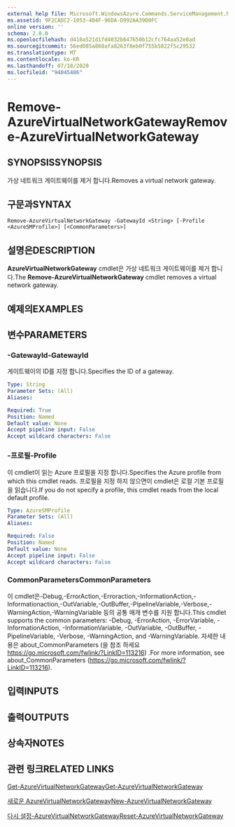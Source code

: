 ```yaml
---
external help file: Microsoft.WindowsAzure.Commands.ServiceManagement.Network.dll-Help.xml
ms.assetid: 9F2CADC2-1053-404F-96DA-D992AA39D0FC
online version: ''
schema: 2.0.0
ms.openlocfilehash: d410a521d1fd4032b647650b12cfc764aa52e0ad
ms.sourcegitcommit: 56ed085a868afa8263f8eb0f755b5822f5c29532
ms.translationtype: MT
ms.contentlocale: ko-KR
ms.lasthandoff: 07/18/2020
ms.locfileid: "94045486"
---
```

# <span data-ttu-id="7bc9e-101">Remove-AzureVirtualNetworkGateway</span><span class="sxs-lookup"><span data-stu-id="7bc9e-101">Remove-AzureVirtualNetworkGateway</span></span>

## <span data-ttu-id="7bc9e-102">SYNOPSIS</span><span class="sxs-lookup"><span data-stu-id="7bc9e-102">SYNOPSIS</span></span>
<span data-ttu-id="7bc9e-103">가상 네트워크 게이트웨이를 제거 합니다.</span><span class="sxs-lookup"><span data-stu-id="7bc9e-103">Removes a virtual network gateway.</span></span>

## <span data-ttu-id="7bc9e-104">구문과</span><span class="sxs-lookup"><span data-stu-id="7bc9e-104">SYNTAX</span></span>

```
Remove-AzureVirtualNetworkGateway -GatewayId <String> [-Profile <AzureSMProfile>] [<CommonParameters>]
```

## <span data-ttu-id="7bc9e-105">설명은</span><span class="sxs-lookup"><span data-stu-id="7bc9e-105">DESCRIPTION</span></span>
<span data-ttu-id="7bc9e-106">**AzureVirtualNetworkGateway** cmdlet은 가상 네트워크 게이트웨이를 제거 합니다.</span><span class="sxs-lookup"><span data-stu-id="7bc9e-106">The **Remove-AzureVirtualNetworkGateway** cmdlet removes a virtual network gateway.</span></span>

## <span data-ttu-id="7bc9e-107">예제의</span><span class="sxs-lookup"><span data-stu-id="7bc9e-107">EXAMPLES</span></span>

## <span data-ttu-id="7bc9e-108">변수</span><span class="sxs-lookup"><span data-stu-id="7bc9e-108">PARAMETERS</span></span>

### <span data-ttu-id="7bc9e-109">-GatewayId</span><span class="sxs-lookup"><span data-stu-id="7bc9e-109">-GatewayId</span></span>
<span data-ttu-id="7bc9e-110">게이트웨이의 ID를 지정 합니다.</span><span class="sxs-lookup"><span data-stu-id="7bc9e-110">Specifies the ID of a gateway.</span></span>

```yaml
Type: String
Parameter Sets: (All)
Aliases: 

Required: True
Position: Named
Default value: None
Accept pipeline input: False
Accept wildcard characters: False
```

### <span data-ttu-id="7bc9e-111">-프로필</span><span class="sxs-lookup"><span data-stu-id="7bc9e-111">-Profile</span></span>
<span data-ttu-id="7bc9e-112">이 cmdlet이 읽는 Azure 프로필을 지정 합니다.</span><span class="sxs-lookup"><span data-stu-id="7bc9e-112">Specifies the Azure profile from which this cmdlet reads.</span></span> <span data-ttu-id="7bc9e-113">프로필을 지정 하지 않으면이 cmdlet은 로컬 기본 프로필을 읽습니다.</span><span class="sxs-lookup"><span data-stu-id="7bc9e-113">If you do not specify a profile, this cmdlet reads from the local default profile.</span></span>

```yaml
Type: AzureSMProfile
Parameter Sets: (All)
Aliases: 

Required: False
Position: Named
Default value: None
Accept pipeline input: False
Accept wildcard characters: False
```

### <span data-ttu-id="7bc9e-114">CommonParameters</span><span class="sxs-lookup"><span data-stu-id="7bc9e-114">CommonParameters</span></span>
<span data-ttu-id="7bc9e-115">이 cmdlet은-Debug,-ErrorAction,-Erroraction,-InformationAction,-Informationaction,-OutVariable,-OutBuffer,-PipelineVariable,-Verbose,-WarningAction,-WarningVariable 등의 공통 매개 변수를 지원 합니다.</span><span class="sxs-lookup"><span data-stu-id="7bc9e-115">This cmdlet supports the common parameters: -Debug, -ErrorAction, -ErrorVariable, -InformationAction, -InformationVariable, -OutVariable, -OutBuffer, -PipelineVariable, -Verbose, -WarningAction, and -WarningVariable.</span></span> <span data-ttu-id="7bc9e-116">자세한 내용은 about_CommonParameters (을 참조 하세요 https://go.microsoft.com/fwlink/?LinkID=113216) .</span><span class="sxs-lookup"><span data-stu-id="7bc9e-116">For more information, see about_CommonParameters (https://go.microsoft.com/fwlink/?LinkID=113216).</span></span>

## <span data-ttu-id="7bc9e-117">입력</span><span class="sxs-lookup"><span data-stu-id="7bc9e-117">INPUTS</span></span>

## <span data-ttu-id="7bc9e-118">출력</span><span class="sxs-lookup"><span data-stu-id="7bc9e-118">OUTPUTS</span></span>

## <span data-ttu-id="7bc9e-119">상속자</span><span class="sxs-lookup"><span data-stu-id="7bc9e-119">NOTES</span></span>

## <span data-ttu-id="7bc9e-120">관련 링크</span><span class="sxs-lookup"><span data-stu-id="7bc9e-120">RELATED LINKS</span></span>

[<span data-ttu-id="7bc9e-121">Get-AzureVirtualNetworkGateway</span><span class="sxs-lookup"><span data-stu-id="7bc9e-121">Get-AzureVirtualNetworkGateway</span></span>](./Get-AzureVirtualNetworkGateway.md)

[<span data-ttu-id="7bc9e-122">새로운 AzureVirtualNetworkGateway</span><span class="sxs-lookup"><span data-stu-id="7bc9e-122">New-AzureVirtualNetworkGateway</span></span>](./New-AzureVirtualNetworkGateway.md)

[<span data-ttu-id="7bc9e-123">다시 설정-AzureVirtualNetworkGateway</span><span class="sxs-lookup"><span data-stu-id="7bc9e-123">Reset-AzureVirtualNetworkGateway</span></span>](./Reset-AzureVirtualNetworkGateway.md)


